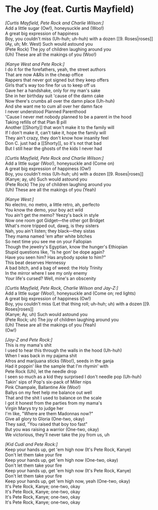 # The Joy (feat. Curtis Mayfield)

_[Curtis Mayfield, Pete Rock and Charlie Wilson:]_  
Add a little sugar (Ow!), honeysuckle and (Woo!)  
A great big expression of happiness  
Boy, you couldn't miss (Uh-huh; uh-huh) with a dozen [[9. Roses|roses]]  
(Ay, uh; Mr. West) Such would astound you  
(Pete Rock) The joy of children laughing around you  
(Uh) These are all the makings of you (Woo!)  

_[Kanye West and Pete Rock:]_  
I do it for the forefathers, yeah, the street authors  
That are now A&Rs in the cheap office  
Rappers that never got signed but they keep offers  
Girls that's way too fine for us to keep off us  
Gave her a handshake, only for my man's sake  
She in her birthday suit 'cause of the damn cake  
Now there's crumbs all over the damn place (Uh-huh)  
And she want me to cum all over her damn face  
I never understood Planned Parenthood  
'Cause I never met nobody planned to be a parent in the hood  
Taking refills of that Plan B pill  
Another [[Shorty]] that won't make it to the family will  
If I don't make it, can't take it, hope the family will  
They ain't crazy, they don't know how insanity feel  
Don C. just had a [[Shorty]], so it's not that bad  
But I still hear the ghosts of the kids I never had  

_[Curtis Mayfield, Pete Rock and Charlie Wilson:]_  
Add a little sugar (Woo!), honeysuckle and (Come on)  
A great big expression of happiness (Ow!)  
Boy, you couldn't miss (Uh-huh; uh) with a dozen [[9. Roses|roses]]  
(Kanye; ay, uh) Such would astound you  
(Pete Rock) The joy of children laughing around you  
(Uh) These are all the makings of you (Yeah)  

_[Kanye West:]_  
No electro, no metro, a little retro, ah, perfecto  
You know the demo, your boy act wild  
You ain't get the memo? Yeezy's back in style  
Now one room got Gidget—the other got Bridget  
What's more tripped out, dawg, is they sisters  
Nah, you ain't listen; they black—they sistas  
They mama named 'em after white bitches  
So next time you see me on your Fallopian  
Though the jewelry's Egyptian, know the hunger's Ethiopian  
Stupid questions like, "Is he gon' be dope again?  
Have you seen him? Has anybody spoke to him?"  
This beat deserves Hennessy  
A bad bitch, and a bag of weed: the Holy Trinity  
In the mirror where I see my only enemy  
Your life's cursed? Well, mine's an obscenity  

_[Curtis Mayfield, Pete Rock, Charlie Wilson and Jay-Z:]_  
Add a little sugar (Woo!), honeysuckle and (Come on; red lights)  
A great big expression of happiness (Ow!)  
Boy, you couldn't miss (Let that thing roll; uh-huh; uh) with a dozen [[9. Roses|roses]]  
(Kanye; Ay, uh) Such would astound you  
(Pete Rock; uh) The joy of children laughing around you  
(Uh) These are all the makings of you (Yeah)  
(Ow!)  

_[Jay-Z and Pete Rock:]_  
This is my mama's shit  
I used to hear this through the walls in the hood (Uh-huh)  
When I was back in my pajama shit  
Afros and marijuana sticks (Woo!), seeds in the ganja  
Had it poppin' like the sample that I'm rhymin' with  
Pete Rock (Uh), let the needle drop  
I seen so much as a kid they surprised I don't needle pop (Uh-huh)  
Takin' sips of Pop's six-pack of Miller nips  
Pink Champale, Ballantine Ale (Woo!)  
Ballys on my feet help me balance out well  
That and the shit I used to balance on the scale  
I got it honest from the parties from my mama's  
Virgin Marys try to judge her  
I'm like, "Where are them Madonnas now?"  
Give all glory to Gloria (One-two, okay)  
They said, "You raised that boy too fast"  
But you was raising a warrior (One-two, okay)  
We victorious, they'll never take the joy from us, uh  

_[Kid Cudi and Pete Rock:]_  
Keep your hands up, get 'em high now (It's Pete Rock, Kanye)  
Don't let them take your fire  
Keep your hands up, get 'em high now (One-two, okay)  
Don't let them take your fire  
Keep your hands up, get 'em high now (It's Pete Rock, Kanye)  
Don't let them take your fire  
Keep your hands up, get 'em high now, yeah (One-two, okay)  
It's Pete Rock, Kanye; one-two, okay  
It's Pete Rock, Kanye; one-two, okay  
It's Pete Rock, Kanye; one-two, okay  
It's Pete Rock, Kanye; one-two, okay
